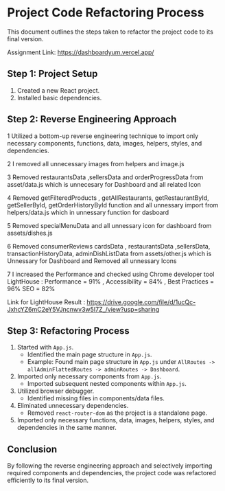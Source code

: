 # Project Code Refactoring Process

This document outlines the steps taken to refactor the project code to its final version.

Assignment Link: https://dashboardyum.vercel.app/
## Step 1: Project Setup

1. Created a new React project.
2. Installed basic dependencies.

## Step 2: Reverse Engineering Approach

1 Utilized a bottom-up reverse engineering technique to import only necessary components, functions, data, images, helpers, styles, and dependencies.

2 I removed all unnecessary images from helpers and image.js 

3 Removed restaurantsData ,sellersData and orderProgressData from asset/data.js which is unnecesary for Dashboard  and all related Icon

4 Removed getFilteredProducts , getAllRestaurants, getRestaurantById, getSellerById, getOrderHistoryById function  and all unnessary import from helpers/data.js which in unnessary function for dasboard

5 Removed specialMenuData and all unnessary icon for dashboard from assets/dishes.js

6 Removed consumerReviews cardsData , restaurantsData ,sellersData, transactionHistoryData, adminDishListData from assets/other.js which is Unnessary for Dashboard and Removed all unnessary Icons

7 I increased the Performance and checked using Chrome developer tool LightHouse : Performance = 91% , Accessibility = 84% , Best Practices = 96% SEO = 82%

Link for LightHouse Result : https://drive.google.com/file/d/1ucQc-JxhcYZ6mC2eY5VJncnwv3w5I7Z_/view?usp=sharing

## Step 3: Refactoring Process

1. Started with `App.js`.
   - Identified the main page structure in `App.js`.
   - Example: Found main page structure in `App.js` under `AllRoutes -> allAdminFlattedRoutes -> adminRoutes -> Dashboard`.
2. Imported only necessary components from `App.js`.
   - Imported subsequent nested components within `App.js`.
3. Utilized browser debugger.
   - Identified missing files in components/data files.
4. Eliminated unnecessary dependencies.
   - Removed `react-router-dom` as the project is a standalone page.
5. Imported only necessary functions, data, images, helpers, styles, and dependencies in the same manner.

## Conclusion

By following the reverse engineering approach and selectively importing required components and dependencies, the project code was refactored efficiently to its final version.
